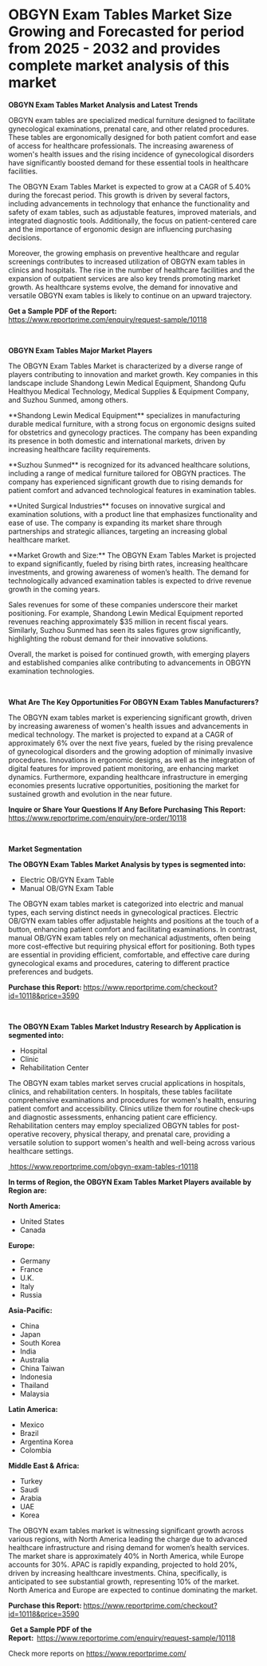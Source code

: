 <p><h1>OBGYN Exam Tables Market Size Growing and Forecasted for period from 2025 - 2032 and provides complete market analysis of this market</h1></p><p><strong>OBGYN Exam Tables Market Analysis and Latest Trends</strong></p>
<p><p>OBGYN exam tables are specialized medical furniture designed to facilitate gynecological examinations, prenatal care, and other related procedures. These tables are ergonomically designed for both patient comfort and ease of access for healthcare professionals. The increasing awareness of women's health issues and the rising incidence of gynecological disorders have significantly boosted demand for these essential tools in healthcare facilities.</p><p>The OBGYN Exam Tables Market is expected to grow at a CAGR of 5.40% during the forecast period. This growth is driven by several factors, including advancements in technology that enhance the functionality and safety of exam tables, such as adjustable features, improved materials, and integrated diagnostic tools. Additionally, the focus on patient-centered care and the importance of ergonomic design are influencing purchasing decisions.</p><p>Moreover, the growing emphasis on preventive healthcare and regular screenings contributes to increased utilization of OBGYN exam tables in clinics and hospitals. The rise in the number of healthcare facilities and the expansion of outpatient services are also key trends promoting market growth. As healthcare systems evolve, the demand for innovative and versatile OBGYN exam tables is likely to continue on an upward trajectory.</p></p>
<p><strong>Get a Sample PDF of the Report:&nbsp;</strong> <a href="https://www.reportprime.com/enquiry/request-sample/10118?utm_campaign=2534&utm_medium=2&utm_source=Github&utm_content=ia&utm_term=20032025&utm_id=obgyn-exam-tables">https://www.reportprime.com/enquiry/request-sample/10118</a></p>
<p>&nbsp;</p>
<p><strong>OBGYN Exam Tables Major Market Players</strong></p>
<p><p>The OBGYN Exam Tables Market is characterized by a diverse range of players contributing to innovation and market growth. Key companies in this landscape include Shandong Lewin Medical Equipment, Shandong Qufu Healthyou Medical Technology, Medical Supplies & Equipment Company, and Suzhou Sunmed, among others. </p><p>**Shandong Lewin Medical Equipment** specializes in manufacturing durable medical furniture, with a strong focus on ergonomic designs suited for obstetrics and gynecology practices. The company has been expanding its presence in both domestic and international markets, driven by increasing healthcare facility requirements.</p><p>**Suzhou Sunmed** is recognized for its advanced healthcare solutions, including a range of medical furniture tailored for OBGYN practices. The company has experienced significant growth due to rising demands for patient comfort and advanced technological features in examination tables.</p><p>**United Surgical Industries** focuses on innovative surgical and examination solutions, with a product line that emphasizes functionality and ease of use. The company is expanding its market share through partnerships and strategic alliances, targeting an increasing global healthcare market.</p><p>**Market Growth and Size:** The OBGYN Exam Tables Market is projected to expand significantly, fueled by rising birth rates, increasing healthcare investments, and growing awareness of women’s health. The demand for technologically advanced examination tables is expected to drive revenue growth in the coming years.</p><p>Sales revenues for some of these companies underscore their market positioning. For example, Shandong Lewin Medical Equipment reported revenues reaching approximately $35 million in recent fiscal years. Similarly, Suzhou Sunmed has seen its sales figures grow significantly, highlighting the robust demand for their innovative solutions.</p><p>Overall, the market is poised for continued growth, with emerging players and established companies alike contributing to advancements in OBGYN examination technologies.</p></p>
<p>&nbsp;</p>
<p><strong>What Are The Key Opportunities For OBGYN Exam Tables Manufacturers?</strong></p>
<p><p>The OBGYN exam tables market is experiencing significant growth, driven by increasing awareness of women's health issues and advancements in medical technology. The market is projected to expand at a CAGR of approximately 6% over the next five years, fueled by the rising prevalence of gynecological disorders and the growing adoption of minimally invasive procedures. Innovations in ergonomic designs, as well as the integration of digital features for improved patient monitoring, are enhancing market dynamics. Furthermore, expanding healthcare infrastructure in emerging economies presents lucrative opportunities, positioning the market for sustained growth and evolution in the near future.</p></p>
<p><strong>Inquire or Share Your Questions If Any Before Purchasing This Report:</strong> <a href="https://www.reportprime.com/enquiry/pre-order/10118?utm_campaign=2534&utm_medium=2&utm_source=Github&utm_content=ia&utm_term=20032025&utm_id=obgyn-exam-tables">https://www.reportprime.com/enquiry/pre-order/10118</a></p>
<p>&nbsp;</p>
<p><strong>Market Segmentation</strong></p>
<p><strong>The OBGYN Exam Tables Market Analysis by types is segmented into:</strong></p>
<p><ul><li>Electric OB/GYN Exam Table</li><li>Manual OB/GYN Exam Table</li></ul></p>
<p><p>The OBGYN exam tables market is categorized into electric and manual types, each serving distinct needs in gynecological practices. Electric OB/GYN exam tables offer adjustable heights and positions at the touch of a button, enhancing patient comfort and facilitating examinations. In contrast, manual OB/GYN exam tables rely on mechanical adjustments, often being more cost-effective but requiring physical effort for positioning. Both types are essential in providing efficient, comfortable, and effective care during gynecological exams and procedures, catering to different practice preferences and budgets.</p></p>
<p><strong>Purchase this Report:&nbsp;</strong><a href="https://www.reportprime.com/checkout?id=10118&price=3590&utm_campaign=2534&utm_medium=2&utm_source=Github&utm_content=ia&utm_term=20032025&utm_id=obgyn-exam-tables">https://www.reportprime.com/checkout?id=10118&price=3590</a></p>
<p>&nbsp;</p>
<p><strong>The OBGYN Exam Tables Market Industry Research by Application is segmented into:</strong></p>
<p><ul><li>Hospital</li><li>Clinic</li><li>Rehabilitation Center</li></ul></p>
<p><p>The OBGYN exam tables market serves crucial applications in hospitals, clinics, and rehabilitation centers. In hospitals, these tables facilitate comprehensive examinations and procedures for women's health, ensuring patient comfort and accessibility. Clinics utilize them for routine check-ups and diagnostic assessments, enhancing patient care efficiency. Rehabilitation centers may employ specialized OBGYN tables for post-operative recovery, physical therapy, and prenatal care, providing a versatile solution to support women's health and well-being across various healthcare settings.</p></p>
<p><a href="https://www.reportprime.com/obgyn-exam-tables-r10118?utm_campaign=2534&utm_medium=2&utm_source=Github&utm_content=ia&utm_term=20032025&utm_id=obgyn-exam-tables">&nbsp;https://www.reportprime.com/obgyn-exam-tables-r10118</a></p>
<p><strong>In terms of Region, the OBGYN Exam Tables Market Players available by Region are:</strong></p>
<p>
    <p> <strong> North America: </strong>
        <ul>
            <li>United States</li>
            <li>Canada</li>
        </ul>
        </p> 
    <p> <strong> Europe: </strong>
        <ul>
            <li>Germany</li>
            <li>France</li>
            <li>U.K.</li>
            <li>Italy</li>
            <li>Russia</li>
        </ul>
        </p> 
    <p> <strong> Asia-Pacific: </strong>
        <ul>
            <li>China</li>
            <li>Japan</li>
            <li>South Korea</li>
            <li>India</li>
            <li>Australia</li>
            <li>China Taiwan</li>
            <li>Indonesia</li>
            <li>Thailand</li>
            <li>Malaysia</li>
        </ul>
        </p> 
    <p> <strong> Latin America: </strong>
        <ul>
            <li>Mexico</li>
            <li>Brazil</li>
            <li>Argentina Korea</li>
            <li>Colombia</li>
        </ul>
        </p> 
    <p> <strong> Middle East & Africa: </strong>
        <ul>
            <li>Turkey</li>
            <li>Saudi</li>
            <li>Arabia</li>
            <li>UAE</li>
            <li>Korea</li>
        </ul>
    </p>
    </p>
<p><p>The OBGYN exam tables market is witnessing significant growth across various regions, with North America leading the charge due to advanced healthcare infrastructure and rising demand for women’s health services. The market share is approximately 40% in North America, while Europe accounts for 30%. APAC is rapidly expanding, projected to hold 20%, driven by increasing healthcare investments. China, specifically, is anticipated to see substantial growth, representing 10% of the market. North America and Europe are expected to continue dominating the market.</p></p>
<p><strong>Purchase this Report: </strong><a href="https://www.reportprime.com/checkout?id=10118&price=3590&utm_campaign=2534&utm_medium=2&utm_source=Github&utm_content=ia&utm_term=20032025&utm_id=obgyn-exam-tables">https://www.reportprime.com/checkout?id=10118&price=3590</a></p>
<p>&nbsp;<strong>Get a Sample PDF of the Report:&nbsp;&nbsp;</strong><a href="https://www.reportprime.com/enquiry/request-sample/10118?utm_campaign=2534&utm_medium=2&utm_source=Github&utm_content=ia&utm_term=20032025&utm_id=obgyn-exam-tables">https://www.reportprime.com/enquiry/request-sample/10118</a></p>
<p><strong></strong></p>
<p>Check more reports on <a href="https://www.reportprime.com/?utm_campaign=2534&utm_medium=2&utm_source=Github&utm_content=ia&utm_term=20032025&utm_id=obgyn-exam-tables">https://www.reportprime.com/</a></p>